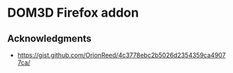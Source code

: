 # DOM3D Firefox addon

## Acknowledgments

- https://gist.github.com/OrionReed/4c3778ebc2b5026d2354359ca49077ca/
